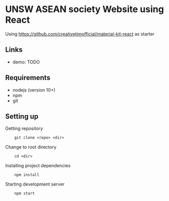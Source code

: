 # UNSW ASEAN society Website using React

Using https://github.com/creativetimofficial/material-kit-react as starter

## Links

- demo: TODO

## Requirements

- nodejs (version 10+)
- npm
- git

## Setting up

Getting repository

        git clone <repo> <dir>

Change to root directory

        cd <dir>

Installing project dependencies

        npm install

Starting development server

        npm start
